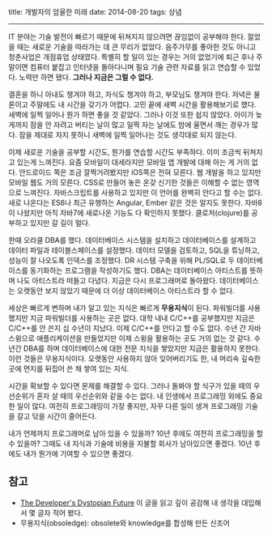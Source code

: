 title: 개발자의 암울한 미래
date: 2014-08-20
tags: 상념

---

IT 분야는 기술 발전이 빠르기 때문에 뒤쳐지지 않으려면 끊임없이 공부해야 한다. 젊었을 때는 새로운 기술을 따라가는 데 큰 무리가 없었다. 음주가무를 좋아한 것도 아니고 청춘사업은 개점휴업 상태였다. 특별히 할 일이 있는 경우는 거의 없었기에 퇴근 후나 주말이면 컴퓨터 붙잡고 인터넷을 돌아다니며 필요 기술 관련 자료를 읽고 연습할 수 있었다. 노력만 하면 됐다. **그러나 지금은 그럴 수 없다.**
<!--more-->

결혼을 하니 아내도 챙겨야 하고, 자식도 챙겨야 하고, 부모님도 챙겨야 한다. 저녁은 물론이고 주말에도 내 시간을 갖기가 어렵다. 고민 끝에 새벽 시간을 활용해보기로 했다. 새벽에 일찍 일어나 뭔가 하면 좋을 것 같았다. 그러나 이것 또한 쉽지 않았다. 아이가 늦게까지 잠을 안 자려고 버티는 날이 많고 일찍 자는 날에도 밤에 울면서 깨는 경우가 많다. 잠을 제대로 자지 못하니 새벽에 일찍 일어나는 것도 생각대로 되지 않는다.

이제 새로운 기술을 공부할 시간도, 뭔가를 연습할 시간도 부족하다. 이미 조금씩 뒤쳐지고 있는게 느껴진다. 요즘 모바일이 대세라지만 모바일 앱 개발에 대해 아는 게 거의 없다. 안드로이드 쪽은 조금 깔짝거려봤지만 iOS쪽은 전혀 모른다. 웹 개발을 하고 있지만 모바일 웹도 거의 모른다. CSS로 만들어 놓은 온갖 신기한 것들은 이해할 수 없는 영역으로 느껴진다. 자바스크립트를 사용하고 있지만 이 언어를 완벽히 안다고 할 수는 없다. 새로 나온다는 ES6나 최근 유행하는 Angular, Ember 같은 것은 알지도 못한다. 자바8이 나왔지만 아직 자바7에 새로나온 기능도 다 확인하지 못했다. 클로저(clojure)를 공부하고 있지만 갈 길이 멀다.

한때 오라클 DBA를 했다. 데이터베이스 시스템을 설치하고 데이터베이스를 설계하고 데이터 파일과 테이블스페이스를 설정했다. 데이터 모델을 검토하고, SQL을 튜닝하고, 성능이 잘 나오도록 인덱스를 조정했다. DR 시스템 구축을 위해 PL/SQL로 두 데이터베이스를 동기화하는 프로그램을 작성하기도 했다. DBA는 데이터베이스 아티스트를 뜻하며 나도 아티스트라 떠들고 다녔다. 지금은 다시 프로그래머로 돌아왔다. 데이터베이스는 오랫동안 보지 않았기 때문에 더 이상 데이터베이스 아티스트라 할 수 없다.

세상은 빠르게 변하며 내가 알고 있는 지식은 빠르게 **무용지식**이 된다. 파워빌더를 사용했지만 지금 파워빌더를 사용하는 곳은 없다. 대학 내내 C/C++를 공부했지만 지금은 C/C++를 안 쓴지 십 수년이 지났다. 이제 C/C++를 안다고 할 수도 없다. 수년 간 자바 스윙으로 애플리케이션을 만들었지만 이제 스윙을 활용하는 곳도 거의 없는 것 같다. 수 년간 DBA를 하며 데이터베이스에 대한 전문 지식을 쌓았지만 지금은 활용하지 못한다. 이런 것들은 무용지식이다. 오랫동안 사용하지 않아 잊어버리기도 한, 내 머리속 깊숙한 곳에 먼지를 뒤집어 쓴 채 쌓여 있는 지식.

시간을 확보할 수 있다면 문제를 해결할 수 있다. 그러나 돌봐야 할 식구가 있을 때의 우선순위가 혼자 살 때의 우선순위와 같을 수는 없다. 내 인생에서 프로그래밍 외에도 중요한 일이 많다. 여전히 프로그래밍이 가장 좋지만, 자꾸 다른 일이 생겨 프로그래밍 기술을 갈고 닦을 시간이 줄어든다.

내가 언제까지 프로그래머로 남아 있을 수 있을까? 10년 후에도 여전히 프로그래밍을 할 수 있을까? 그때도 내 지식과 기술에 비용을 지불할 회사가 남아있으면 좋겠다. 10년 후에도 내가 뭔가에 기여할 수 있으면 좋겠다.

## 참고
* [The Developer's Dystopian Future](https://the-pastry-box-project.net/ed-finkler/2014-july-6)
이 글을 읽고 깊이 공감해 내 생각을 대입해서 몇 글자 적어 봤다.
* 무용지식(obsoledge): obsolete와 knowledge를 합성해 만든 신조어
